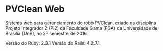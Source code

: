 # PVClean Web

Sistema web para gerenciamento do robô PVClean, criado na disciplina Projeto Integrador 2 (PI2) da Faculdade Gama (FGA) da Universidade de Brasília (UnB), no 2º semestre de 2016.

Versão do Ruby: 2.3.1
Versão do Rails: 4.2.7.1

